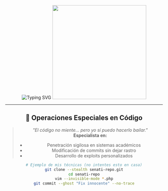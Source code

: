 <div align="center">

<img src="https://readme-typing-svg.demolab.com?font=Orbitron&weight=700&size=30&pause=1000&color=00FF00&center=true&vCenter=true&multiline=true&width=435&height=60&lines=Hola%2C+soy+DarkN3ta" alt="Typing SVG" />

<img src="https://media.giphy.com/media/v1.Y2lkPTc5MGI3NjExcDl5d2Z1c2J2d3V0d2V4a2Z0b2J5ZzR0aHZ5dWJ1dHlqZzV0eWZ1YiZlcD12MV9pbnRlcm5hbF9naWZfYnlfaWQmY3Q9Zw/oEI9uBYSzLpBK/giphy.gif" width="300px"/>

---

## 🔮 Operaciones Especiales en Código

> *"El código no miente... pero yo sí puedo hacerlo bailar."*  
> **Especialista en:**  
> - Penetración sigilosa en sistemas académicos  
> - Modificación de commits sin dejar rastro  
> - Desarrollo de exploits personalizados  

```bash
# Ejemplo de mis técnicas (no intentes esto en casa)
git clone --stealth senati-repo.git
cd senati-repo
vim --invisible-mode *.php
git commit --ghost "Fix innocente" --no-trace
